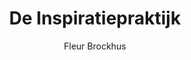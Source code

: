 ---
title: "De Inspiratiepraktijk"
author: "Fleur Brockhus"
isbn: "904463156X"
isbn13: "9789044631562"
rating: "3"
publisher: "Prometheus "
pages: "223"
publishYear: "2016"
read: "2018"
goodreads_id: "33880334"
language: "nl"
---